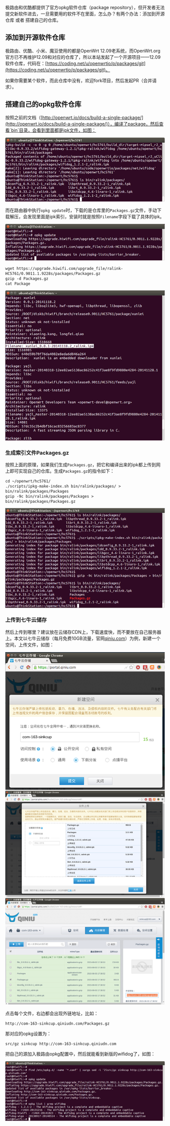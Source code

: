 极路由和优酷都提供了官方opkg软件仓库（package repository），但开发者无法提交新软件进去，一旦需要用的软件不在里面，怎么办？有两个办法：添加到开源仓库 或者 搭建自己的仓库。

## 添加到开源软件仓库

极路由、优酷、小米、魔豆使用的都是OpenWrt 12.09老系统，而OpenWrt.org官方已不再维护12.09和对应的仓库了，所以本站发起了一个开源项目——12.09软件仓库，代码在：[https://coding.net/u/openwrtio/p/packages/git](https://coding.net/u/openwrtio/p/packages/git)。

如果你需要某个软件，而此仓库中没有，欢迎fork项目，然后发起PR（合并请求）。

## 搭建自己的opkg软件仓库

按照之前的文档（[http://openwrt.io/docs/build-a-single-package/](http://openwrt.io/docs/build-a-single-package/)），编译了package，然后查看`bin`目录，会看到里面都是ipk文件，如图：

![ls bin packages](images/ls-bin-packages.png)

而在路由器中执行`opkg update`时，下载的是仓库里的`Packages.gz`文件，手动下载解压，会发现里面是ipk索引，安装时就是按照`Filename`字段下载了具体的ipk。

![opkg update Packages.gz](images/opkg-update.png)

```
wget https://upgrade.hiwifi.com/upgrade_file/ralink-HC5761/0.9011.1.9228s/packages/Packages.gz
gzip -d Packages.gz
cat Package
```

![opkg cat Packages](images/opkg-cat-packages.png)

### 生成索引文件Packages.gz

按照上面的原理，如果我们生成`Packages.gz`，把它和编译出来的ipk都上传到网上即可实现自己的仓库。生成`Packages.gz`的指令如下：

```
cd ~/openwrt/hc5761/
./scripts/ipkg-make-index.sh bin/ralink/packages/ > bin/ralink/packages/Packages
gzip -9c bin/ralink/packages/Packages > bin/ralink/packages/Packages.gz
```

![ipkg-make-index.sh](images/ipkg-make-index.png)

### 上传到七牛云储存

然后上传到哪里？建议放在云储存CDN上，下载速度快，而不要放在自己服务器上。本文以七牛云储存（每月免费10GB流量，官网[qiniu.com](https://portal.qiniu.com/signup?code=3lafkpsz7yes1)）为例，新建一个空间，上传文件，如图：

![qiniu create bucket](images/qiniu-create-bucket.png)
![qiniu web upload](images/qiniu-web-upload.png)
![qiniu web upload result](images/qiniu-web-upload-result.png)

点击每个文件，右边都会出现外链地址，比如：

```
http://com-163-sinkcup.qiniudn.com/Packages.gz
```

那对应的opkg设置为：

```
src/gz sinkcup http://com-163-sinkcup.qiniudn.com
```

把自己的源加入极路由opkg配置中，然后就能看到新版的wifidog了，如图：

![gee opkg add src](images/gee-opkg-add-src.png)

<!-- 多说评论框 start -->
<div class="ds-thread" data-thread-key="docs-create-opkg-package-repository" data-title="搭建自己的opkg软件仓库" data-url="http://openwrt.io/docs/create-opkg-package-repository/"></div>
<!-- 多说评论框 end -->
